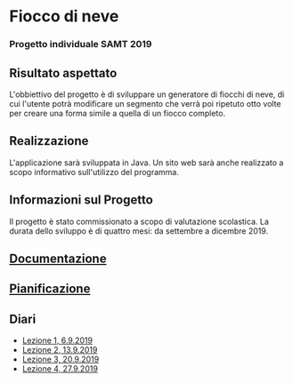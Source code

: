 # Fiocco di neve
### Progetto individuale SAMT 2019

## Risultato aspettato
L'obbiettivo del progetto è di sviluppare un generatore di fiocchi di neve, di cui l'utente potrà modificare un segmento che verrà poi ripetuto otto volte per creare una forma simile a quella di un fiocco completo.

## Realizzazione
L'applicazione sarà sviluppata in Java. Un sito web sarà anche realizzato a scopo informativo sull'utilizzo del programma.

## Informazioni sul Progetto
Il progetto è stato commissionato a scopo di valutazione scolastica. La durata dello sviluppo è di quattro mesi: da settembre a dicembre 2019.

## [Documentazione](Documentazione/DocumentazioneCompleta.md)
## [Pianificazione](Documentazione/ProgettoFioccoDiNeve.mpp)

## Diari
- [Lezione 1, 6.9.2019](Diari/FILZIN_FioccoDiNeve_2019-09-06.md)
- [Lezione 2, 13.9.2019](Diari/FILZIN_FioccoDiNeve_2019-09-13.md)
- [Lezione 3, 20.9.2019](Diari/FILZIN_FioccoDiNeve_2019-09-20.md)
- [Lezione 4, 27.9.2019](Diari/FILZIN_FioccoDiNeve_2019-09-27.md)
